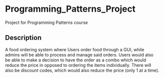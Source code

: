 # Programming_Patterns_Project
Project for Programming Patterns course 

## Description
A food ordering system where Users order food through a GUI, while admins will be able to 
process and manage said orders. Users would also be able to make a decision to have the order as 
a combo which would reduce the price in opposed to ordering the items individually. There will also
be discount codes, which would also reduce the price (only 1 at a time).
